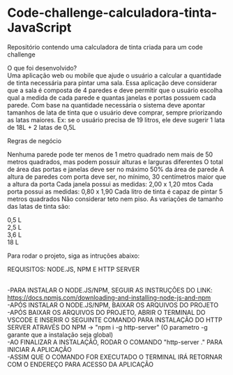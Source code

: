 # Code-challenge-calculadora-tinta-JavaScript
Repositório contendo uma calculadora de tinta criada para um code challenge


O que foi desenvolvido?<br>
Uma aplicação web ou mobile que ajude o usuário a calcular a quantidade de tinta necessária para pintar uma sala.
Essa aplicação deve considerar que a sala é composta de 4 paredes e deve permitir que o usuário escolha qual a medida de cada parede e quantas janelas e portas possuem cada parede.
Com base na quantidade necessária o sistema deve apontar tamanhos de lata de tinta que o usuário deve comprar, sempre priorizando as latas maiores. Ex: se o usuário precisa de 19 litros, ele deve sugerir 1 lata de 18L + 2 latas de 0,5L

Regras de negócio

Nenhuma parede pode ter menos de 1 metro quadrado nem mais de 50 metros quadrados, mas podem possuir alturas e larguras diferentes
O total de área das portas e janelas deve ser no máximo 50% da área de parede
A altura de paredes com porta deve ser, no mínimo, 30 centímetros maior que a altura da porta
Cada janela possui as medidas: 2,00 x 1,20 mtos
Cada porta possui as medidas: 0,80 x 1,90
Cada litro de tinta é capaz de pintar 5 metros quadrados
Não considerar teto nem piso.
As variações de tamanho das latas de tinta são:

0,5 L<br>
2,5 L<br>
3,6 L<br>
18 L


Para rodar o projeto, siga as intruções abaixo:

REQUISITOS: NODE.JS, NPM E HTTP SERVER<br><br>

-PARA INSTALAR O NODE.JS/NPM, SEGUIR AS INSTRUÇÕES DO LINK: https://docs.npmjs.com/downloading-and-installing-node-js-and-npm<br>
-APÓS INSTALAR O NODE.JS/NPM, BAIXAR OS ARQUIVOS DO PROJETO<br>
-APÓS BAIXAR OS ARQUIVOS DO PROJETO, ABRIR O TERMINAL DO VSCODE E INSERIR O SEGUINTE COMANDO PARA INSTALAÇÃO DO HTTP SERVER ATRAVÉS DO NPM -> "npm i -g http-server" (O parametro -g garante que a instalação seja global)<br>
-AO FINALIZAR A INSTALAÇÃO, RODAR O COMANDO "http-server ." PARA INICIAR A APLICAÇÃO<br>
-ASSIM QUE O COMANDO FOR EXECUTADO O TERMINAL IRÁ RETORNAR COM O ENDEREÇO PARA ACESSO DA APLICAÇÃO<br>
